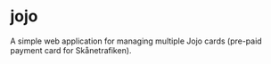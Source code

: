 jojo
====

A simple web application for managing multiple Jojo cards (pre-paid payment card for Skånetrafiken).
